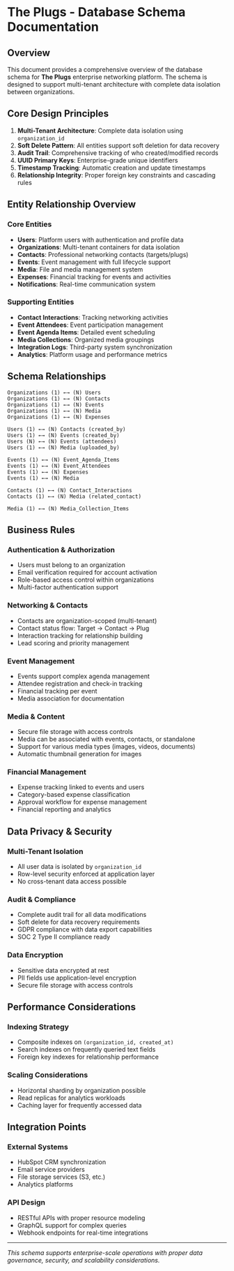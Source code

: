 # The Plugs - Database Schema Documentation

## Overview

This document provides a comprehensive overview of the database schema for **The Plugs** enterprise networking platform. The schema is designed to support multi-tenant architecture with complete data isolation between organizations.

## Core Design Principles

1. **Multi-Tenant Architecture**: Complete data isolation using `organization_id`
2. **Soft Delete Pattern**: All entities support soft deletion for data recovery
3. **Audit Trail**: Comprehensive tracking of who created/modified records
4. **UUID Primary Keys**: Enterprise-grade unique identifiers
5. **Timestamp Tracking**: Automatic creation and update timestamps
6. **Relationship Integrity**: Proper foreign key constraints and cascading rules

## Entity Relationship Overview

### Core Entities
- **Users**: Platform users with authentication and profile data
- **Organizations**: Multi-tenant containers for data isolation
- **Contacts**: Professional networking contacts (targets/plugs)
- **Events**: Event management with full lifecycle support
- **Media**: File and media management system
- **Expenses**: Financial tracking for events and activities
- **Notifications**: Real-time communication system

### Supporting Entities
- **Contact Interactions**: Tracking networking activities
- **Event Attendees**: Event participation management
- **Event Agenda Items**: Detailed event scheduling
- **Media Collections**: Organized media groupings
- **Integration Logs**: Third-party system synchronization
- **Analytics**: Platform usage and performance metrics

## Schema Relationships

```
Organizations (1) ←→ (N) Users
Organizations (1) ←→ (N) Contacts
Organizations (1) ←→ (N) Events
Organizations (1) ←→ (N) Media
Organizations (1) ←→ (N) Expenses

Users (1) ←→ (N) Contacts (created_by)
Users (1) ←→ (N) Events (created_by)
Users (N) ←→ (N) Events (attendees)
Users (1) ←→ (N) Media (uploaded_by)

Events (1) ←→ (N) Event_Agenda_Items
Events (1) ←→ (N) Event_Attendees
Events (1) ←→ (N) Expenses
Events (1) ←→ (N) Media

Contacts (1) ←→ (N) Contact_Interactions
Contacts (1) ←→ (N) Media (related_contact)

Media (1) ←→ (N) Media_Collection_Items
```

## Business Rules

### Authentication & Authorization
- Users must belong to an organization
- Email verification required for account activation
- Role-based access control within organizations
- Multi-factor authentication support

### Networking & Contacts
- Contacts are organization-scoped (multi-tenant)
- Contact status flow: Target → Contact → Plug
- Interaction tracking for relationship building
- Lead scoring and priority management

### Event Management
- Events support complex agenda management
- Attendee registration and check-in tracking
- Financial tracking per event
- Media association for documentation

### Media & Content
- Secure file storage with access controls
- Media can be associated with events, contacts, or standalone
- Support for various media types (images, videos, documents)
- Automatic thumbnail generation for images

### Financial Management
- Expense tracking linked to events and users
- Category-based expense classification
- Approval workflow for expense management
- Financial reporting and analytics

## Data Privacy & Security

### Multi-Tenant Isolation
- All user data is isolated by `organization_id`
- Row-level security enforced at application layer
- No cross-tenant data access possible

### Audit & Compliance
- Complete audit trail for all data modifications
- Soft delete for data recovery requirements
- GDPR compliance with data export capabilities
- SOC 2 Type II compliance ready

### Data Encryption
- Sensitive data encrypted at rest
- PII fields use application-level encryption
- Secure file storage with access controls

## Performance Considerations

### Indexing Strategy
- Composite indexes on `(organization_id, created_at)`
- Search indexes on frequently queried text fields
- Foreign key indexes for relationship performance

### Scaling Considerations
- Horizontal sharding by organization possible
- Read replicas for analytics workloads
- Caching layer for frequently accessed data

## Integration Points

### External Systems
- HubSpot CRM synchronization
- Email service providers
- File storage services (S3, etc.)
- Analytics platforms

### API Design
- RESTful APIs with proper resource modeling
- GraphQL support for complex queries
- Webhook endpoints for real-time integrations

---

*This schema supports enterprise-scale operations with proper data governance, security, and scalability considerations.*










